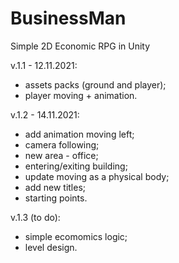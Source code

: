 # BusinessMan
Simple 2D Economic RPG in Unity

v.1.1 - 12.11.2021:
- assets packs (ground and player);
- player moving + animation.

v.1.2 - 14.11.2021:
- add animation moving left;
- camera following;
- new area - office;
- entering/exiting building;
- update moving as a physical body;
- add new titles;
- starting points.

v.1.3 (to do):
- simple ecomomics logic;
- level design.
